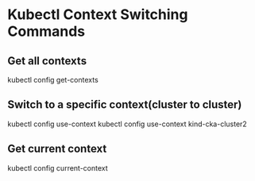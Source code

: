 # Kubectl Context Switching Commands

## Get all contexts
kubectl config get-contexts

## Switch to a specific context(cluster to cluster)
kubectl config use-context <context-name>
kubectl config use-context kind-cka-cluster2

## Get current context
kubectl config current-context
